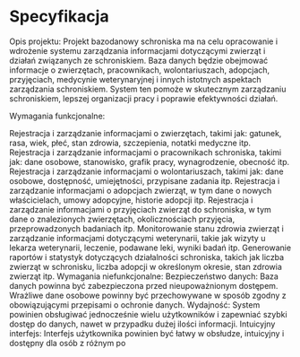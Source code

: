 # Specyfikacja
Opis projektu:
Projekt bazodanowy schroniska ma na celu opracowanie i wdrożenie systemu zarządzania informacjami dotyczącymi zwierząt i działań związanych ze schroniskiem. Baza danych będzie obejmować informacje o zwierzętach, pracownikach, wolontariuszach, adopcjach, przyjęciach, medycynie weterynaryjnej i innych istotnych aspektach zarządzania schroniskiem. System ten pomoże w skutecznym zarządzaniu schroniskiem, lepszej organizacji pracy i poprawie efektywności działań.

Wymagania funkcjonalne:

Rejestracja i zarządzanie informacjami o zwierzętach, takimi jak: gatunek, rasa, wiek, płeć, stan zdrowia, szczepienia, notatki medyczne itp.
Rejestracja i zarządzanie informacjami o pracownikach schroniska, takimi jak: dane osobowe, stanowisko, grafik pracy, wynagrodzenie, obecność itp.
Rejestracja i zarządzanie informacjami o wolontariuszach, takimi jak: dane osobowe, dostępność, umiejętności, przypisane zadania itp.
Rejestracja i zarządzanie informacjami o adopcjach zwierząt, w tym dane o nowych właścicielach, umowy adopcyjne, historie adopcji itp.
Rejestracja i zarządzanie informacjami o przyjęciach zwierząt do schroniska, w tym dane o znalezionych zwierzętach, okolicznościach przyjęcia, przeprowadzonych badaniach itp.
Monitorowanie stanu zdrowia zwierząt i zarządzanie informacjami dotyczącymi weterynarii, takie jak wizyty u lekarza weterynarii, leczenie, podawane leki, wyniki badań itp.
Generowanie raportów i statystyk dotyczących działalności schroniska, takich jak liczba zwierząt w schronisku, liczba adopcji w określonym okresie, stan zdrowia zwierząt itp.
Wymagania niefunkcjonalne:
Bezpieczeństwo danych: Baza danych powinna być zabezpieczona przed nieupoważnionym dostępem. Wrażliwe dane osobowe powinny być przechowywane w sposób zgodny z obowiązującymi przepisami o ochronie danych.
Wydajność: System powinien obsługiwać jednocześnie wielu użytkowników i zapewniać szybki dostęp do danych, nawet w przypadku dużej ilości informacji.
Intuicyjny interfejs: Interfejs użytkownika powinien być łatwy w obsłudze, intuicyjny i dostępny dla osób z różnym po
